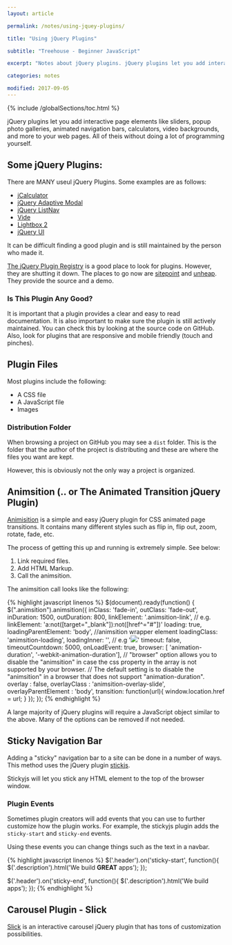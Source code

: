 ```yaml
---
layout: article

permalink: /notes/using-jquey-plugins/

title: "Using jQuery Plugins"

subtitle: "Treehouse - Beginner JavaScript"

excerpt: "Notes about jQuery plugins. jQuery plugins let you add interactive pages, engaging user interfaces, and eye grabbing additions to your web pages. It is important to know how to find and use these free and easy to use programs that take advantage of the power of jQuery."

categories: notes

modified: 2017-09-05
---
```


{% include /globalSections/toc.html %}

jQuery plugins let you add interactive page elements like sliders, popup photo galleries, animated navigation bars, calculators, video backgrounds, and more to your web pages. All of theis without doing a lot of programming yourself.

## Some jQuery Plugins:

There are MANY useul jQuery Plugins. Some examples are as follows:

<ul>
  <li><a href="http://codepen.io/mariusbalaj/pen/bGqhI">jCalculator</a></li>
  <li><a href="http://www.thepetedesign.com/demos/adaptive-modal_demo.html">jQuery Adaptive Modal</a></li>
  <li><a href="http://ericsteinborn.com/jquery-listnav">jQuery ListNav</a></li>
  <li><a href="http://vodkabears.github.io/vide/">Vide</a></li>
  <li><a href="http://lokeshdhakar.com/projects/lightbox2/">Lightbox 2</a></li>
  <li><a href="https://jqueryui.com/">jQuery UI</a></li>
</ul>

It can be difficult finding a good plugin and is still maintained by the person who made it.

<a href="http://plugins.jquery.com/">The jQuery Plugin Registry</a> is a good place to look for plugins. However, they are shutting it down. The places to go now are <a href="http://www.sitepoint.com/jquery-popular-plugins-list/">sitepoint</a> and <a href="http://www.unheap.com/">unheap</a>. They provide the source and a demo. 

### Is This Plugin Any Good?

It is important that a plugin provides a clear and easy to read documentation. It is also important to make sure the plugin is still actively maintained. You can check this by looking at the source code on GitHub. Also, look for plugins that are responsive and mobile friendly (touch and pinches).

## Plugin Files

Most plugins include the following:

<ul>
  <li>A CSS file</li>
  <li>A JavaScript file</li>
  <li>Images</li>
</ul>

### Distribution Folder

When browsing a project on GitHub you may see a `dist` folder. This is the folder that the author of the project is distributing and these are where the files you want are kept. 

However, this is obviously not the only way a project is organized.

## Animsition (.. or The Animated Transition jQuery Plugin)

<a href="http://git.blivesta.com/animsition/">Animisition</a> is a simple and easy jQuery plugin for CSS animated page transitions. It contains many different styles such as flip in, flip out, zoom, rotate, fade, etc. 

The process of getting this up and running is extremely simple. See below:

<ol>
  <li>Link required files.</li>
  <li>Add HTML Markup.</li>
  <li>Call the animsition.</li>
</ol>

The animsition call looks like the following:

{% highlight javascript linenos %}
$(document).ready(function() {
  $(".animsition").animsition({
    inClass: 'fade-in',
    outClass: 'fade-out',
    inDuration: 1500,
    outDuration: 800,
    linkElement: '.animsition-link',
    // e.g. linkElement: 'a:not([target="_blank"]):not([href^="#"])'
    loading: true,
    loadingParentElement: 'body', //animsition wrapper element
    loadingClass: 'animsition-loading',
    loadingInner: '', // e.g '<img src="loading.svg" />'
    timeout: false,
    timeoutCountdown: 5000,
    onLoadEvent: true,
    browser: [ 'animation-duration', '-webkit-animation-duration'],
    // "browser" option allows you to disable the "animsition" in case the css property in the array is not supported by your browser.
    // The default setting is to disable the "animsition" in a browser that does not support "animation-duration".
    overlay : false,
    overlayClass : 'animsition-overlay-slide',
    overlayParentElement : 'body',
    transition: function(url){ window.location.href = url; }
  });
});
{% endhighlight %}

A large majority of jQuery plugins will require a JavaScript object similar to the above. Many of the options can be removed if not needed.

## Sticky Navigation Bar

Adding a "sticky" navigation bar to a site can be done in a number of ways. This method uses the jQuery plugin <a href="http://stickyjs.com/">stickjs</a>.

Stickyjs will let you stick any HTML element to the top of the browser window.

### Plugin Events 

Sometimes plugin creators will add events that you can use to further customize how the plugin works. For example, the stickyjs plugin adds the `sticky-start` and `sticky-end` events.

Using these events you can change things such as the text in a navbar.

{% highlight javascript linenos %}
$('.header').on('sticky-start', function(){
  $('.description').html('We build <strong>GREAT</strong> apps');
});

$('.header').on('sticky-end', function(){
  $('.description').html('We build apps');
});
{% endhighlight %}

## Carousel Plugin - Slick

<a href="http://kenwheeler.github.io/slick/">Slick</a> is an interactive carousel jQuery plugin that has tons of customization possibilities.